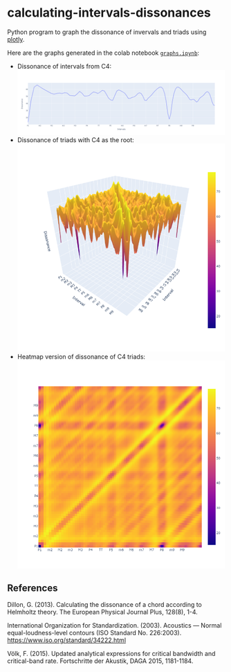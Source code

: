 # calculating-intervals-dissonances  
Python program to graph the dissonance of invervals and triads using [plotly](https://plotly.com).
  
Here are the graphs generated in the colab notebook [`graphs.ipynb`](graphs.ipynb):  
- Dissonance of intervals from C4:![intervals from C4](images/intervals%20from%20C4.png?raw=True)
- Dissonance of triads with C4 as the root: ![C4 triads](images/C4%20triads.png?raw=True)
- Heatmap version of dissonance of C4 triads: ![C4 triads heatmap](images/C4%20triads%20heatmap.png?raw=True)

## References
Dillon, G. (2013). Calculating the dissonance of a chord according to Helmholtz theory. The European Physical Journal Plus, 128(8), 1-4.

International Organization for Standardization. (2003). Acoustics — Normal equal-loudness-level contours (ISO Standard No. 226:2003). https://www.iso.org/standard/34222.html

Völk, F. (2015). Updated analytical expressions for critical bandwidth and critical-band rate. Fortschritte der Akustik, DAGA 2015, 1181-1184.